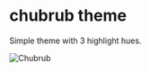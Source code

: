 # chubrub theme

Simple theme with 3 highlight hues.

![Chubrub](https://raw.githubusercontent.com/vadirn/theme-chubrub/master/screenshot.png)
